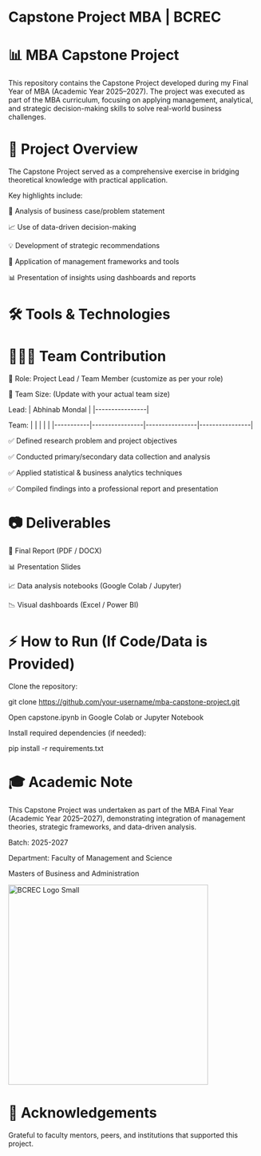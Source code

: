 # Capstone Project MBA | BCREC


# 📊 MBA Capstone Project

This repository contains the Capstone Project developed during my Final Year of MBA (Academic Year 2025–2027).
The project was executed as part of the MBA curriculum, focusing on applying management, analytical, and strategic decision-making skills to solve real-world business challenges.

# 🚀 Project Overview

The Capstone Project served as a comprehensive exercise in bridging theoretical knowledge with practical application.

Key highlights include:

🏢 Analysis of business case/problem statement

📈 Use of data-driven decision-making

💡 Development of strategic recommendations

🔄 Application of management frameworks and tools

📊 Presentation of insights using dashboards and reports

# 🛠 Tools & Technologies














# 👨‍👩‍👦 Team Contribution

📌 Role: Project Lead / Team Member (customize as per your role)

👥 Team Size: (Update with your actual team size)

Lead:
| Abhinab Mondal | 
|----------------|

Team:
|           |                |                |                | 
|-----------|----------------|----------------|----------------|

✅ Defined research problem and project objectives

✅ Conducted primary/secondary data collection and analysis

✅ Applied statistical & business analytics techniques

✅ Compiled findings into a professional report and presentation

# 📷 Deliverables

📑 Final Report (PDF / DOCX)

📊 Presentation Slides

📈 Data analysis notebooks (Google Colab / Jupyter)

📉 Visual dashboards (Excel / Power BI)

# ⚡ How to Run (If Code/Data is Provided)

Clone the repository:

git clone https://github.com/your-username/mba-capstone-project.git


Open capstone.ipynb in Google Colab or Jupyter Notebook

Install required dependencies (if needed):

pip install -r requirements.txt

# 🎓 Academic Note

This Capstone Project was undertaken as part of the MBA Final Year (Academic Year 2025–2027), demonstrating integration of management theories, strategic frameworks, and data-driven analysis.

Batch: 2025-2027

Department: Faculty of Management and Science

Masters of Business and Administration 

<img width="400" height="400" alt="BCREC Logo Small" src="https://github.com/user-attachments/assets/b1a95285-7da0-4706-9e48-dabd31cb993a" />


# 🤝 Acknowledgements

Grateful to faculty mentors, peers, and institutions that supported this project.
